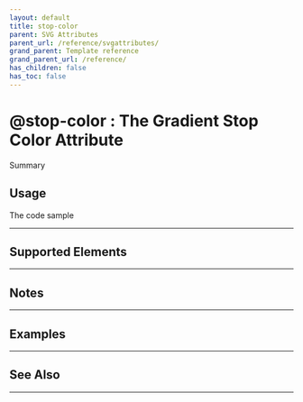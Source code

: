 ```yaml
---
layout: default
title: stop-color
parent: SVG Attributes
parent_url: /reference/svgattributes/
grand_parent: Template reference
grand_parent_url: /reference/
has_children: false
has_toc: false
---
```


# @stop-color : The Gradient Stop Color Attribute

Summary

## Usage

 The code sample

---

## Supported Elements


---

## Notes


---

## Examples


---


## See Also


---

